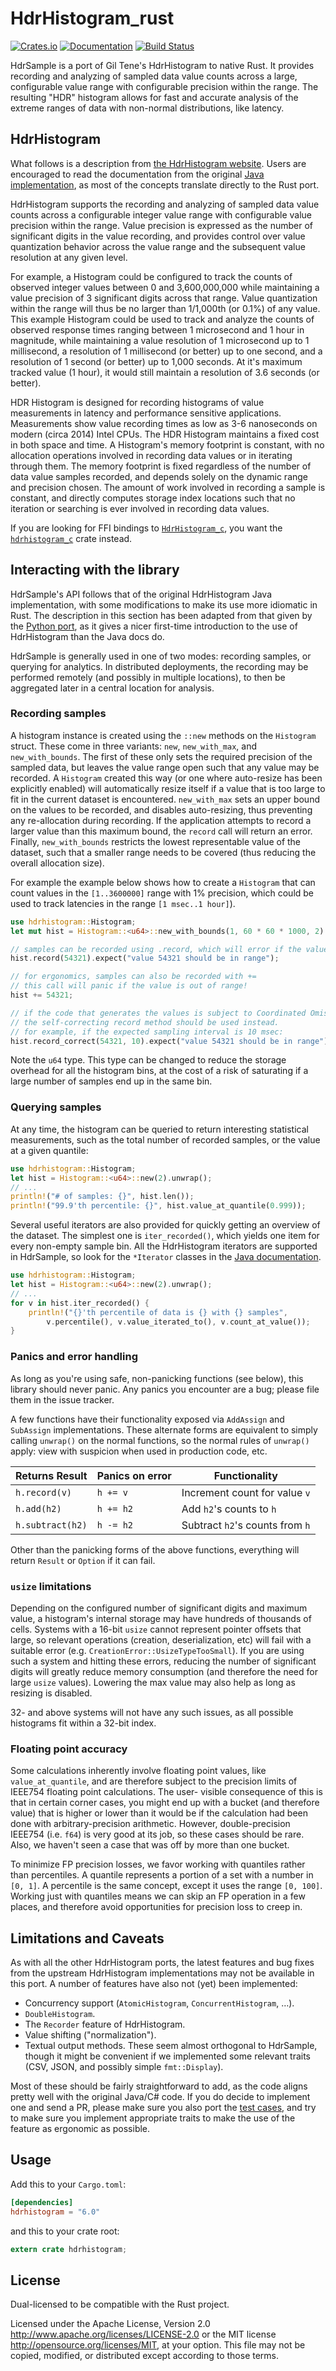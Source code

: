 # HdrHistogram_rust

[![Crates.io](https://img.shields.io/crates/v/hdrhistogram.svg)](https://crates.io/crates/hdrhistogram)
[![Documentation](https://docs.rs/hdrhistogram/badge.svg)](https://docs.rs/hdrhistogram/)
[![Build Status](https://travis-ci.org/HdrHistogram/HdrHistogram_rust.svg?branch=master)](https://travis-ci.org/HdrHistogram/HdrHistogram_rust)

HdrSample is a port of Gil Tene's HdrHistogram to native Rust. It provides recording and
analyzing of sampled data value counts across a large, configurable value range with
configurable precision within the range. The resulting "HDR" histogram allows for fast and
accurate analysis of the extreme ranges of data with non-normal distributions, like latency.

## HdrHistogram

What follows is a description from [the HdrHistogram
website](https://hdrhistogram.github.io/HdrHistogram/). Users are encouraged to read the
documentation from the original [Java
implementation](https://github.com/HdrHistogram/HdrHistogram), as most of the concepts
translate directly to the Rust port.

HdrHistogram supports the recording and analyzing of sampled data value counts across a
configurable integer value range with configurable value precision within the range. Value
precision is expressed as the number of significant digits in the value recording, and provides
control over value quantization behavior across the value range and the subsequent value
resolution at any given level.

For example, a Histogram could be configured to track the counts of observed integer values
between 0 and 3,600,000,000 while maintaining a value precision of 3 significant digits across
that range. Value quantization within the range will thus be no larger than 1/1,000th (or 0.1%)
of any value. This example Histogram could be used to track and analyze the counts of observed
response times ranging between 1 microsecond and 1 hour in magnitude, while maintaining a value
resolution of 1 microsecond up to 1 millisecond, a resolution of 1 millisecond (or better) up
to one second, and a resolution of 1 second (or better) up to 1,000 seconds. At it's maximum
tracked value (1 hour), it would still maintain a resolution of 3.6 seconds (or better).

HDR Histogram is designed for recording histograms of value measurements in latency and
performance sensitive applications. Measurements show value recording times as low as 3-6
nanoseconds on modern (circa 2014) Intel CPUs. The HDR Histogram maintains a fixed cost in both
space and time. A Histogram's memory footprint is constant, with no allocation operations
involved in recording data values or in iterating through them. The memory footprint is fixed
regardless of the number of data value samples recorded, and depends solely on the dynamic
range and precision chosen. The amount of work involved in recording a sample is constant, and
directly computes storage index locations such that no iteration or searching is ever involved
in recording data values.

If you are looking for FFI bindings to
[`HdrHistogram_c`](https://github.com/HdrHistogram/HdrHistogram_c), you want the
[`hdrhistogram_c`](https://crates.io/crates/hdrhistogram_c) crate instead.

## Interacting with the library

HdrSample's API follows that of the original HdrHistogram Java implementation, with some
modifications to make its use more idiomatic in Rust. The description in this section has been
adapted from that given by the [Python port](https://github.com/HdrHistogram/HdrHistogram_py),
as it gives a nicer first-time introduction to the use of HdrHistogram than the Java docs do.

HdrSample is generally used in one of two modes: recording samples, or querying for analytics.
In distributed deployments, the recording may be performed remotely (and possibly in multiple
locations), to then be aggregated later in a central location for analysis.

### Recording samples

A histogram instance is created using the `::new` methods on the `Histogram` struct. These come
in three variants: `new`, `new_with_max`, and `new_with_bounds`. The first of these only sets
the required precision of the sampled data, but leaves the value range open such that any value
may be recorded. A `Histogram` created this way (or one where auto-resize has been explicitly
enabled) will automatically resize itself if a value that is too large to fit in the current
dataset is encountered. `new_with_max` sets an upper bound on the values to be recorded, and
disables auto-resizing, thus preventing any re-allocation during recording. If the application
attempts to record a larger value than this maximum bound, the `record` call will return an
error. Finally, `new_with_bounds` restricts the lowest representable value of the dataset,
such that a smaller range needs to be covered (thus reducing the overall allocation size).

For example the example below shows how to create a `Histogram` that can count values in the
`[1..3600000]` range with 1% precision, which could be used to track latencies in the range `[1
msec..1 hour]`).

```rust
use hdrhistogram::Histogram;
let mut hist = Histogram::<u64>::new_with_bounds(1, 60 * 60 * 1000, 2).unwrap();

// samples can be recorded using .record, which will error if the value is too small or large
hist.record(54321).expect("value 54321 should be in range");

// for ergonomics, samples can also be recorded with +=
// this call will panic if the value is out of range!
hist += 54321;

// if the code that generates the values is subject to Coordinated Omission,
// the self-correcting record method should be used instead.
// for example, if the expected sampling interval is 10 msec:
hist.record_correct(54321, 10).expect("value 54321 should be in range");
```

Note the `u64` type. This type can be changed to reduce the storage overhead for all the
histogram bins, at the cost of a risk of saturating if a large number of samples end up in the
same bin.

### Querying samples

At any time, the histogram can be queried to return interesting statistical measurements, such
as the total number of recorded samples, or the value at a given quantile:

```rust
use hdrhistogram::Histogram;
let hist = Histogram::<u64>::new(2).unwrap();
// ...
println!("# of samples: {}", hist.len());
println!("99.9'th percentile: {}", hist.value_at_quantile(0.999));
```

Several useful iterators are also provided for quickly getting an overview of the dataset. The
simplest one is `iter_recorded()`, which yields one item for every non-empty sample bin. All
the HdrHistogram iterators are supported in HdrSample, so look for the `*Iterator` classes in
the [Java documentation](https://hdrhistogram.github.io/HdrHistogram/JavaDoc/).

```rust
use hdrhistogram::Histogram;
let hist = Histogram::<u64>::new(2).unwrap();
// ...
for v in hist.iter_recorded() {
    println!("{}'th percentile of data is {} with {} samples",
        v.percentile(), v.value_iterated_to(), v.count_at_value());
}
```

### Panics and error handling

As long as you're using safe, non-panicking functions (see below), this library should never
panic. Any panics you encounter are a bug; please file them in the issue tracker.

A few functions have their functionality exposed via `AddAssign` and `SubAssign`
implementations. These alternate forms are equivalent to simply calling `unwrap()` on the
normal functions, so the normal rules of `unwrap()` apply: view with suspicion when used in
production code, etc.

| Returns Result                 | Panics on error    | Functionality                   |
| ------------------------------ | ------------------ | ------------------------------- |
| `h.record(v)`                  | `h += v`           | Increment count for value `v`   |
| `h.add(h2)`                    | `h += h2`          | Add `h2`'s counts to `h`        |
| `h.subtract(h2)`               | `h -= h2`          | Subtract `h2`'s counts from `h` |

Other than the panicking forms of the above functions, everything will return `Result` or
`Option` if it can fail.

### `usize` limitations

Depending on the configured number of significant digits and maximum value, a histogram's
internal storage may have hundreds of thousands of cells. Systems with a 16-bit `usize` cannot
represent pointer offsets that large, so relevant operations (creation, deserialization, etc)
will fail with a suitable error (e.g. `CreationError::UsizeTypeTooSmall`). If you are using such
a system and hitting these errors, reducing the number of significant digits will greatly reduce
memory consumption (and therefore the need for large `usize` values). Lowering the max value may
also help as long as resizing is disabled.

32- and above systems will not have any such issues, as all possible histograms fit within a
32-bit index.

### Floating point accuracy

Some calculations inherently involve floating point values, like `value_at_quantile`, and are
therefore subject to the precision limits of IEEE754 floating point calculations. The user-
visible consequence of this is that in certain corner cases, you might end up with a bucket (and
therefore value) that is higher or lower than it would be if the calculation had been done
with arbitrary-precision arithmetic. However, double-precision IEEE754 (i.e. `f64`) is very
good at its job, so these cases should be rare. Also, we haven't seen a case that was off by
more than one bucket.

To minimize FP precision losses, we favor working with quantiles rather than percentiles. A
quantile represents a portion of a set with a number in `[0, 1]`. A percentile is the same
concept, except it uses the range `[0, 100]`. Working just with quantiles means we can skip an
FP operation in a few places, and therefore avoid opportunities for precision loss to creep in.

## Limitations and Caveats

As with all the other HdrHistogram ports, the latest features and bug fixes from the upstream
HdrHistogram implementations may not be available in this port. A number of features have also
not (yet) been implemented:

 - Concurrency support (`AtomicHistogram`, `ConcurrentHistogram`, …).
 - `DoubleHistogram`.
 - The `Recorder` feature of HdrHistogram.
 - Value shifting ("normalization").
 - Textual output methods. These seem almost orthogonal to HdrSample, though it might be
   convenient if we implemented some relevant traits (CSV, JSON, and possibly simple
   `fmt::Display`).

Most of these should be fairly straightforward to add, as the code aligns pretty well with the
original Java/C# code. If you do decide to implement one and send a PR, please make sure you
also port the [test
cases](https://github.com/HdrHistogram/HdrHistogram/tree/master/src/test/java/org/HdrHistogram),
and try to make sure you implement appropriate traits to make the use of the feature as
ergonomic as possible.

## Usage

Add this to your `Cargo.toml`:

```toml
[dependencies]
hdrhistogram = "6.0"
```

and this to your crate root:

```rust
extern crate hdrhistogram;
```

## License

Dual-licensed to be compatible with the Rust project.

Licensed under the Apache License, Version 2.0
http://www.apache.org/licenses/LICENSE-2.0 or the MIT license
http://opensource.org/licenses/MIT, at your option. This file may not be
copied, modified, or distributed except according to those terms.
